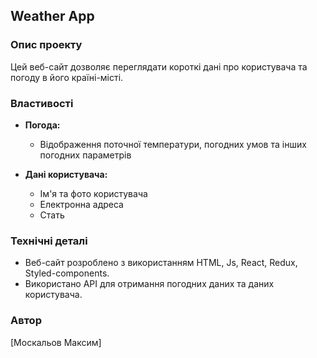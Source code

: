 ## Weather App

### Опис проекту

Цей веб-сайт дозволяє переглядати короткі дані про користувача та погоду в його
країні-місті.

### Властивості

- **Погода:**

  - Відображення поточної температури, погодних умов та інших погодних
    параметрів

- **Дані користувача:**
  - Ім'я та фото користувача
  - Електронна адреса
  - Стать

### Технічні деталі

- Веб-сайт розроблено з використанням HTML, Js, React, Redux, Styled-components.
- Використано API для отримання погодних даних та даних користувача.

### Автор

[Москальов Максим]
